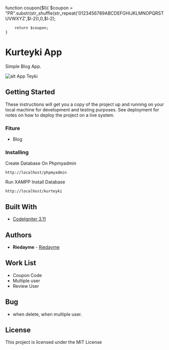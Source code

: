 function coupon($l){
		$coupon = "PR".substr(str_shuffle(str_repeat('0123456789ABCDEFGHIJKLMNOPQRSTUVWXYZ',$l-2)),0,$l-2);
 
		return $coupon;
	}

# Kurteyki App

Simple Blog App.

![alt App Teyki](https://i.ibb.co/Prq3FY8/App-Teyki.png)

## Getting Started

These instructions will get you a copy of the project up and running on your local machine for development and testing purposes. See deployment for notes on how to deploy the project on a live system.

### Fiture

* Blog

### Installing

Create Database On Phpmyadmin

```
http://localhost/phpmyadmin
```
Run XAMPP
Install Database

```
http://localhost/kurteyki
```

## Built With

* [CodeIgniter 3.11](https://codeigniter.com/)

## Authors

* **Riedayme** - [Riedayme](https://facebook.com/riedayme)

## Work List

* Coupon Code
* Multiple user
* Review User

## Bug

* when delete, when multiple user.

## License

This project is licensed under the MIT License
